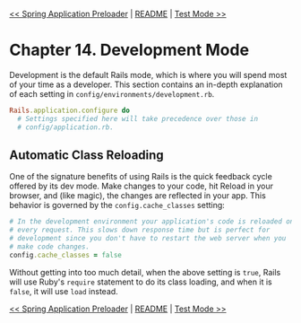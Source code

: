 [&lt;&lt; Spring Application Preloader](ch13-spring-application-preloader.md) | [README](README.md) | [Test Mode &gt;&gt;](ch15-test-mode.md)

# Chapter 14. Development Mode

Development is the default Rails mode, which is where you will spend most of your
time as a developer. This section contains an in-depth explanation of each setting
in `config/environments/development.rb`.

```ruby
Rails.application.configure do
  # Settings specified here will take precedence over those in
  # config/application.rb.
```

## Automatic Class Reloading

One of the signature benefits of using Rails is the quick feedback cycle offered
by its dev mode. Make changes to your code, hit Reload in your browser, and (like
magic), the changes are reflected in your app. This behavior is governed by the
`config.cache_classes` setting:

```ruby
# In the development environment your application's code is reloaded on
# every request. This slows down response time but is perfect for
# development since you don't have to restart the web server when you
# make code changes.
config.cache_classes = false
```

Without getting into too much detail, when the above setting is `true`, Rails
will use Ruby's `require` statement to do its class loading, and when it is
`false`, it will use `load` instead.


[&lt;&lt; Spring Application Preloader](ch13-spring-application-preloader.md) | [README](README.md) | [Test Mode &gt;&gt;](ch15-test-mode.md)
